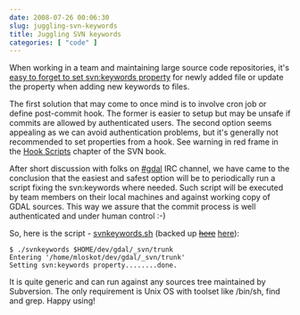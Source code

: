 ```yaml
---
date: 2008-07-26 00:06:30
slug: juggling-svn-keywords
title: Juggling SVN keywords
categories: [ "code" ]
---
```


When working in a team and maintaining large source code repositories, it's [easy to forget to set svn:keywords property](http://trac.osgeo.org/gdal/ticket/1998) for newly added file or update the property when adding new keywords to files.





The first solution that may come to once mind is to involve cron job or define post-commit hook. The former is easier to setup but may be unsafe if commits are allowed by authenticated users. The second option seems appealing as we can avoid authentication problems, but it's generally not recommended to set properties from a hook. See warning in red frame in the [Hook Scripts](http://svnbook.red-bean.com/en/1.1/ch05s02.html#svn-ch-5-sect-2.1) chapter of the SVN book.





After short discussion with folks on [#gdal](http://www.gdal.org/) IRC channel, we have came to the conclusion that the easiest and safest option will be to periodically run a script fixing the svn:keywords where needed. Such script will be executed by team members on their local machines and against working copy of GDAL sources. This way we assure that the commit process is well authenticated and under human control :-)





So, here is the script - [svnkeywords.sh](http://trac.osgeo.org/gdal/attachment/ticket/1998/svnkeywords.sh) (backed up <del>[here](http://mloskot.devjavu.com/browser/scripts/svnkeywords.sh)</del> [here](http://github.com/mloskot/workshop/tree/master/scripts/)):





    
    $ ./svnkeywords $HOME/dev/gdal/_svn/trunk
    Entering '/home/mloskot/dev/gdal/_svn/trunk'
    Setting svn:keywords property........done.





It is quite generic and can run against any sources tree maintained by Subversion. The only requirement is Unix OS with toolset like /bin/sh, find and grep. Happy using!
